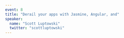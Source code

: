 ```yaml
---
event: 8
title: "Derail your apps with Jasmine, Angular, and"
speaker:
  name: "Scott Luptowski"
  twitter: "scottluptowski"
---
```

